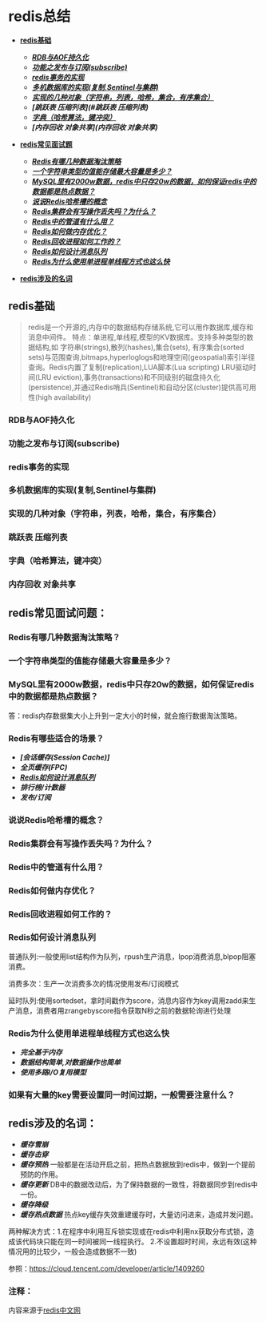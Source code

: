 # redis总结
- **[redis基础](#redis基础)**
    - ***[RDB与AOF持久化](#RDB与AOF持久化)***
    - ***[功能之发布与订阅(subscribe)](#功能之发布与订阅(subscribe))***
    - ***[redis事务的实现](#redis事务的实现)***
    - ***[多机数据库的实现(复制,Sentinel与集群)](#多机数据库的实现(复制,Sentinel与集群))***
    - ***[实现的几种对象（字符串，列表，哈希，集合，有序集合）](#实现的几种对象（字符串，列表，哈希，集合，有序集合）)***
    - ***[跳跃表 压缩列表](#跳跃表 压缩列表)***
    - ***[字典（哈希算法，键冲突）](#字典(哈希算法，键冲突))***
    - ***[内存回收 对象共享](内存回收 对象共享)***
    
- **[redis常见面试题](#redis常见面试问题)**
    - ***[Redis有哪几种数据淘汰策略](#Redis有哪几种数据淘汰策略？)***
    - ***[一个字符串类型的值能存储最大容量是多少？](#一个字符串类型的值能存储最大容量是多少？)***
    - ***[MySQL里有2000w数据，redis中只存20w的数据，如何保证redis中的数据都是热点数据？](#MySQL里有2000w数据，redis中只存20w的数据，如何保证redis中的数据都是热点数据？)***
    - ***[说说Redis哈希槽的概念](#说说Redis哈希槽的概念)***
    - ***[Redis集群会有写操作丢失吗？为什么？](#Redis集群会有写操作丢失吗？为什么？)***
    - ***[Redis中的管道有什么用？](#Redis中的管道有什么用？)***
    - ***[Redis如何做内存优化？](#Redis如何做内存优化？)***
    - ***[Redis回收进程如何工作的？](#Redis回收进程如何工作的？)***
    - ***[Redis如何设计消息队列](#Redis如何设计消息队列)***
    - ***[Redis为什么使用单进程单线程方式也这么快](#Redis为什么使用单进程单线程方式也这么快)***
- **[redis涉及的名词](#redis涉及的名词)**

## redis基础
>redis是一个开源的,内存中的数据结构存储系统,它可以用作数据库,缓存和消息中间件。
特点：单进程,单线程,模型的KV数据库。支持多种类型的数据结构,如 字符串(strings),散列(hashes),集合(sets),
有序集合(sorted sets)与范围查询,bitmaps,hyperloglogs和地理空间(geospatial)索引半径查询。Redis内置了复制(replication),LUA脚本(Lua scripting)
LRU驱动时间(LRU eviction),事务(transactions)和不同级别的磁盘持久化(persistence),并通过Redis哨兵(Sentinel)和自动分区(cluster)提供高可用性(high availability)

### RDB与AOF持久化

### 功能之发布与订阅(subscribe)

### redis事务的实现

### 多机数据库的实现(复制,Sentinel与集群)

### 实现的几种对象（字符串，列表，哈希，集合，有序集合）

### 跳跃表 压缩列表

### 字典（哈希算法，键冲突）
    
### 内存回收 对象共享

## redis常见面试问题：
### Redis有哪几种数据淘汰策略？
### 一个字符串类型的值能存储最大容量是多少？
### MySQL里有2000w数据，redis中只存20w的数据，如何保证redis中的数据都是热点数据？
答：redis内存数据集大小上升到一定大小的时候，就会施行数据淘汰策略。
### Redis有哪些适合的场景？
- ***[会话缓存(Session Cache)]***
- ***全页缓存(FPC)***
- ***[Redis如何设计消息队列](#Redis如何设计消息队列)***
- ***排行榜/计数器***
- ***发布/订阅***
### 说说Redis哈希槽的概念？
### Redis集群会有写操作丢失吗？为什么？
### Redis中的管道有什么用？
### Redis如何做内存优化？
### Redis回收进程如何工作的？
### Redis如何设计消息队列
普通队列:一般使用list结构作为队列，rpush生产消息，lpop消费消息,blpop阻塞消费。

消费多次：生产一次消费多次的情况使用发布/订阅模式

延时队列:使用sortedset，拿时间戳作为score，消息内容作为key调用zadd来生产消息，消费者用zrangebyscore指令获取N秒之前的数据轮询进行处理

### Redis为什么使用单进程单线程方式也这么快

- ***完全基于内存***
- ***数据结构简单,对数据操作也简单***
- ***使用多路I/O复用模型***

### 如果有大量的key需要设置同一时间过期，一般需要注意什么？

## redis涉及的名词： 
- ***缓存雪崩***
- ***缓存击穿***
- ***缓存预热***
   一般都是在活动开启之前，把热点数据放到redis中，做到一个提前预防的作用。
- ***缓存更新***
   DB中的数据改动后，为了保持数据的一致性，将数据同步到redis中一份。
- ***缓存降级***
- ***缓存热点数据***
热点key缓存失效重建缓存时，大量访问进来，造成并发问题。

两种解决方式：1.在程序中利用互斥锁实现或在redis中利用nx获取分布式锁，造成该代码块只能在同一时间被同一线程执行。
           2.不设置超时时间，永远有效(这种情况用的比较少，一般会造成数据不一致)

参照：https://cloud.tencent.com/developer/article/1409260

### 注释：
内容来源于[redis中文网](http://www.redis.cn/)